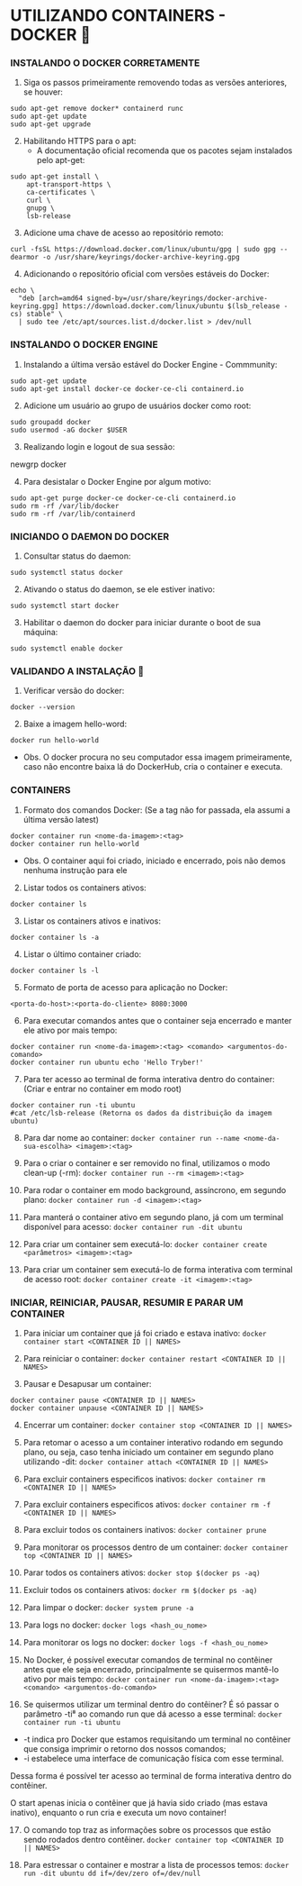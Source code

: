 # UTILIZANDO CONTAINERS - DOCKER :rocket:

### INSTALANDO O DOCKER CORRETAMENTE 

1. Siga os passos primeiramente removendo todas as versões anteriores, se houver:
  
```
sudo apt-get remove docker* containerd runc
sudo apt-get update
sudo apt-get upgrade
```

2. Habilitando HTTPS para o apt:
    - A documentação oficial recomenda que os pacotes sejam instalados pelo apt-get:
  
```
sudo apt-get install \
    apt-transport-https \
    ca-certificates \
    curl \
    gnupg \
    lsb-release    
```
    
3. Adicione uma chave de acesso ao repositório remoto:  

`curl -fsSL https://download.docker.com/linux/ubuntu/gpg | sudo gpg --dearmor -o /usr/share/keyrings/docker-archive-keyring.gpg`

4. Adicionando o repositório oficial com versões estáveis do Docker:

```
echo \
  "deb [arch=amd64 signed-by=/usr/share/keyrings/docker-archive-keyring.gpg] https://download.docker.com/linux/ubuntu $(lsb_release -cs) stable" \
  | sudo tee /etc/apt/sources.list.d/docker.list > /dev/null
  ```
  
 ### INSTALANDO O DOCKER ENGINE 

1. Instalando a última versão estável do Docker Engine - Commmunity:

```
sudo apt-get update
sudo apt-get install docker-ce docker-ce-cli containerd.io
```
2. Adicione um usuário ao grupo de usuários docker como root:

```
sudo groupadd docker
sudo usermod -aG docker $USER
```
3. Realizando login e logout de sua sessão:

newgrp docker

4. Para desistalar o Docker Engine por algum motivo:

```
sudo apt-get purge docker-ce docker-ce-cli containerd.io
sudo rm -rf /var/lib/docker
sudo rm -rf /var/lib/containerd
```

### INICIANDO O DAEMON DO DOCKER

1. Consultar status do daemon:

`sudo systemctl status docker`

2. Ativando o status do daemon, se ele estiver inativo:

`sudo systemctl start docker`

3. Habilitar o daemon do docker para iniciar durante o boot de sua máquina:

`sudo systemctl enable docker`

### VALIDANDO A INSTALAÇÃO :runner:

1. Verificar versão do docker:

`docker --version`

2. Baixe a imagem hello-word:

`docker run hello-world`

- Obs. O docker procura no seu computador essa imagem primeiramente, caso não encontre baixa lá do DockerHub, cria o container e executa.

### CONTAINERS 

1. Formato dos comandos Docker: (Se a tag não for passada, ela assumi a última versão latest)

```
docker container run <nome-da-imagem>:<tag>
docker container run hello-world
```

- Obs. O container aqui foi criado, iniciado e encerrado, pois não demos nenhuma instrução para ele

2. Listar todos os containers ativos:

`docker container ls`

3. Listar os containers ativos e inativos:

`docker container ls -a`

4. Listar o último container criado:

`docker container ls -l`

5. Formato de porta de acesso para aplicação no Docker:

`<porta-do-host>:<porta-do-cliente>
8080:3000`

6. Para executar comandos antes que o container seja encerrado e manter ele ativo por mais tempo:
   
```
docker container run <nome-da-imagem>:<tag> <comando> <argumentos-do-comando>
docker container run ubuntu echo 'Hello Tryber!'
```

7. Para ter acesso ao terminal de forma interativa dentro do container: (Criar e entrar no container em modo root)

```
docker container run -ti ubuntu
#cat /etc/lsb-release (Retorna os dados da distribuição da imagem ubuntu)
```

8. Para dar nome ao container:
`docker container run --name <nome-da-sua-escolha> <imagem>:<tag>`

9. Para o criar o container e ser removido no final, utilizamos o modo clean-up (-rm):
`docker container run --rm <imagem>:<tag>`

10. Para rodar o container em modo background, assíncrono, em segundo plano:
`docker container run -d <imagem>:<tag>`

11. Para manterá o container ativo em segundo plano, já com um terminal disponível para acesso:
`docker container run -dit ubuntu`

12. Para criar um container sem executá-lo:
`docker container create <parâmetros> <imagem>:<tag>`

13. Para criar um container sem executá-lo de forma interativa com terminal de acesso root:
`docker container create -it <imagem>:<tag>`

### INICIAR, REINICIAR, PAUSAR, RESUMIR E PARAR UM CONTAINER 

1. Para iniciar um container que já foi criado e estava inativo:
`docker container start <CONTAINER ID || NAMES>`

2. Para reiniciar o container:
`docker container restart <CONTAINER ID || NAMES>`

3. Pausar e Desapusar um container:
```
docker container pause <CONTAINER ID || NAMES>
docker container unpause <CONTAINER ID || NAMES>
```
4. Encerrar um container:
`docker container stop <CONTAINER ID || NAMES>`

5. Para retomar o acesso a um container interativo rodando em segundo plano, ou seja, caso tenha iniciado um container em segundo plano utilizando -dit:
`docker container attach <CONTAINER ID || NAMES>`

6. Para excluir containers especificos inativos:
`docker container rm <CONTAINER ID || NAMES>`

7. Para excluir containers especificos ativos:
`docker container rm -f <CONTAINER ID || NAMES>`

8. Para excluir todos os containers inativos:
`docker container prune`

9. Para monitorar os processos dentro de um container:
`docker container top <CONTAINER ID || NAMES>`

10. Parar todos os containers ativos:
`docker stop $(docker ps -aq)`

11. Excluir todos os containers ativos:
`docker rm $(docker ps -aq)`

12. Para limpar o docker:
 `docker system prune -a`

13. Para logs no docker:
`docker logs <hash_ou_nome>`

14. Para monitorar os logs no docker:
`docker logs -f <hash_ou_nome>`

15. No Docker, é possível executar comandos de terminal no contêiner antes que ele seja encerrado, principalmente se quisermos mantê-lo ativo por mais tempo:
`docker container run <nome-da-imagem>:<tag> <comando> <argumentos-do-comando>` 

16. Se quisermos utilizar um terminal dentro do contêiner? É só passar o parâmetro -ti⁸ ao comando run que dá acesso a esse terminal:
`docker container run -ti ubuntu` 
- -t indica pro Docker que estamos requisitando um terminal no contêiner que consiga imprimir o retorno dos nossos comandos;
- -i estabelece uma interface de comunicação física com esse terminal.

Dessa forma é possível ter acesso ao terminal de forma interativa dentro do contêiner. 

O start apenas inicia o contêiner que já havia sido criado (mas estava inativo), enquanto o run cria e executa um novo container!

17. O comando top traz as informações sobre os processos que estão sendo rodados dentro contêiner. 
`docker container top <CONTAINER ID || NAMES>`

18. Para estressar o container e mostrar a lista de processos temos:
`docker run -dit ubuntu dd if=/dev/zero of=/dev/null `
